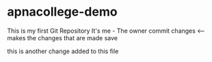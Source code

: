 # apnacollege-demo
This is my first Git Repository
It's me - The owner
commit changes <-- makes the changes that are made save

this is another change added to this file
